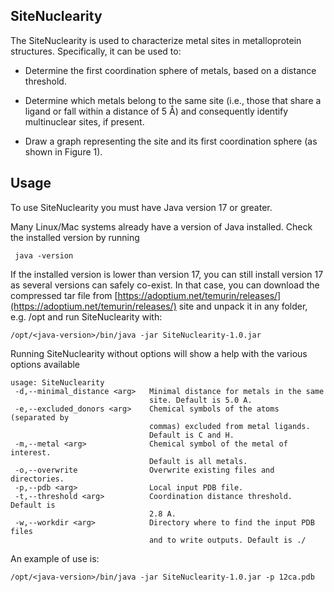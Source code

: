 ## SiteNuclearity

The SiteNuclearity is used to characterize metal sites in metalloprotein structures.
Specifically, it can be used to:

- Determine the first coordination sphere of metals, based on a distance
threshold.

- Determine which metals belong to the same site (i.e., those that share a
ligand or fall within a distance of 5 Å) and consequently identify
multinuclear sites, if present.

- Draw a graph representing the site and its first coordination sphere (as
shown in Figure 1).


## Usage

To use SiteNuclearity you must have Java version 17 or greater.

Many Linux/Mac systems already have a version of Java installed. Check the installed version by running
```
 java -version
 ```
If the installed version is lower than version 17, you can still install version 17 as several versions can safely co-exist.
In that case, you can download the compressed tar file from [https://adoptium.net/temurin/releases/](https://adoptium.net/temurin/releases/) site and unpack it in any folder, e.g. /opt and run SiteNuclearity with:
```
/opt/<java-version>/bin/java -jar SiteNuclearity-1.0.jar
```

Running SiteNuclearity without options will show a help with the various options available

```
usage: SiteNuclearity
 -d,--minimal_distance <arg>   Minimal distance for metals in the same
                               site. Default is 5.0 A.
 -e,--excluded_donors <arg>    Chemical symbols of the atoms (separated by
                               commas) excluded from metal ligands.
                               Default is C and H.
 -m,--metal <arg>              Chemical symbol of the metal of interest.
                               Default is all metals.
 -o,--overwrite                Overwrite existing files and directories.
 -p,--pdb <arg>                Local input PDB file.
 -t,--threshold <arg>          Coordination distance threshold. Default is
                               2.8 A.
 -w,--workdir <arg>            Directory where to find the input PDB files
                               and to write outputs. Default is ./
```

An example of use is:

```
/opt/<java-version>/bin/java -jar SiteNuclearity-1.0.jar -p 12ca.pdb 
```
